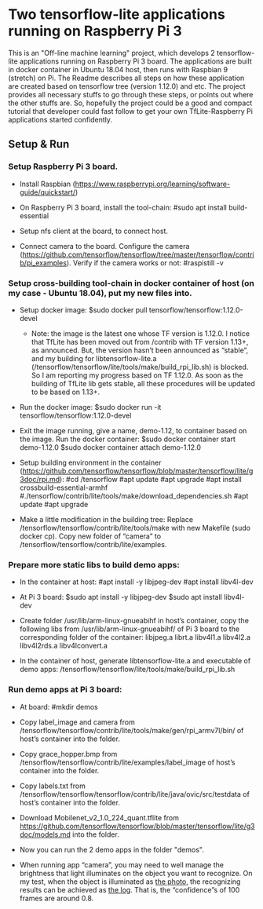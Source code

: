 # Two tensorflow-lite applications running on Raspberry Pi 3
This is an "Off-line machine learning" project, which develops 2 tensorflow-lite applications running on Raspberry Pi 3 board. The applications are built in docker container in Ubuntu 18.04 host, then runs with Raspbian 9 (stretch) on Pi. The Readme describes all steps on how these application are created based on tensorflow tree (version 1.12.0) and etc. The project provides all necessary stuffs to go through these steps, or points out where the other stuffs are. So, hopefully the project could be a good and compact tutorial that developer could fast follow to get your own TfLite-Raspberry Pi applications started confidently.

## Setup & Run

### Setup Raspberry Pi 3 board.

* Install Raspbian (https://www.raspberrypi.org/learning/software-guide/quickstart/)

* On Raspberry Pi 3 board, install the tool-chain:
#sudo apt install build-essential

* Setup nfs client at the board, to connect host.

* Connect camera to the board.
    Configure the camera (https://github.com/tensorflow/tensorflow/tree/master/tensorflow/contrib/pi_examples).
    Verify if the camera works or not:
        #raspistill -v

### Setup cross-building tool-chain in docker container of host (on my case - Ubuntu 18.04), put my new files into.

* Setup docker image:
    $sudo docker pull tensorflow/tensorflow:1.12.0-devel
    * Note: the image is the latest one whose TF version is 1.12.0. I notice that TfLite has been moved out from /contrib with TF version 1.13+, as announced. But, the version hasn’t been announced as “stable”, and my building for libtensorflow-lite.a (/tensorflow/tensorflow/lite/tools/make/build_rpi_lib.sh) is blocked. So I am reporting my progress based on TF 1.12.0. As soon as the building of TfLite lib gets stable, all these procedures will be updated to be based on 1.13+.

* Run the docker image:
    $sudo docker run -it tensorflow/tensorflow:1.12.0-devel

* Exit the image running, give a name, demo-1.12, to container based on the image.
    Run the docker container:
    $sudo docker container start demo-1.12.0
    $sudo docker container attach demo-1.12.0

* Setup building environment in the container (https://github.com/tensorflow/tensorflow/blob/master/tensorflow/lite/g3doc/rpi.md):
    #cd /tensorflow
    #apt update
    #apt upgrade
    #apt install crossbuild-essential-armhf
    #./tensorflow/contrib/lite/tools/make/download_dependencies.sh
    #apt update
    #apt upgrade

* Make a little modification in the building tree:
    Replace /tensorflow/tensorflow/contrib/lite/tools/make with new Makefile (sudo docker cp).
    Copy new folder of “camera” to /tensorflow/tensorflow/contrib/lite/examples.

### Prepare more static libs to build demo apps:

* In the container at host:
    #apt install -y libjpeg-dev
    #apt install libv4l-dev

* At Pi 3 board:
    $sudo apt install -y libjpeg-dev
    $sudo apt install libv4l-dev

* Create folder /usr/lib/arm-linux-gnueabihf in host’s container, copy the following libs from /usr/lib/arm-linux-gnueabihf/ of Pi 3 board to the corresponding folder of the container:
    libjpeg.a  librt.a  libv4l1.a  libv4l2.a  libv4l2rds.a  libv4lconvert.a

* In the container of host, generate libtensorflow-lite.a and executable of demo apps:
    /tensorflow/tensorflow/lite/tools/make/build_rpi_lib.sh

### Run demo apps at Pi 3 board:

* At board:
    #mkdir demos

* Copy label_image and camera from /tensorflow/tensorflow/contrib/lite/tools/make/gen/rpi_armv7l/bin/ of host’s container into the folder.

* Copy grace_hopper.bmp from /tensorflow/tensorflow/contrib/lite/examples/label_image of host’s container into the folder.

* Copy labels.txt from /tensorflow/tensorflow/tensorflow/contrib/lite/java/ovic/src/testdata of host’s container into the folder.

* Download Mobilenet_v2_1.0_224_quant.tflite from https://github.com/tensorflow/tensorflow/blob/master/tensorflow/lite/g3doc/models.md into the folder.

* Now you can run the 2 demo apps in the folder "demos".

* When running app “camera”, you may need to well manage the brightness that light illuminates on the object you want to recognize. On my test, when the object is illuminated as [the photo](test/181123.jpg), the recognizing results can be achieved as [the log](test/181123.txt). That is, the “confidence”s of 100 frames are around 0.8.  
